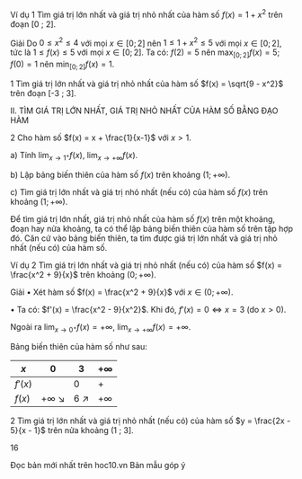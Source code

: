 Ví dụ 1 Tìm giá trị lớn nhất và giá trị nhỏ nhất của hàm số $f(x) = 1 + x^2$ trên đoạn [0 ; 2].

Giải
Do $0 \leq x^2 \leq 4$ với mọi $x \in [0 ; 2]$ nên $1 \leq 1 + x^2 \leq 5$ với mọi $x \in [0 ; 2]$, tức là $1 \leq f(x) \leq 5$ với mọi $x \in [0 ; 2]$. Ta có: $f(2) = 5$ nên $\max_{[0;2]} f(x) = 5$; $f(0) = 1$ nên $\min_{[0;2]} f(x) = 1$.

1 Tìm giá trị lớn nhất và giá trị nhỏ nhất của hàm số $f(x) = \sqrt{9 - x^2}$ trên đoạn [-3 ; 3].

II. TÌM GIÁ TRỊ LỚN NHẤT, GIÁ TRỊ NHỎ NHẤT CỦA HÀM SỐ BẰNG ĐẠO HÀM

2 Cho hàm số $f(x) = x + \frac{1}{x-1}$ với $x > 1$.

a) Tính $\lim_{x \to 1^+} f(x)$, $\lim_{x \to +\infty} f(x)$.

b) Lập bảng biến thiên của hàm số $f(x)$ trên khoảng $(1 ; +\infty)$.

c) Tìm giá trị lớn nhất và giá trị nhỏ nhất (nếu có) của hàm số $f(x)$ trên khoảng $(1 ; +\infty)$.

Để tìm giá trị lớn nhất, giá trị nhỏ nhất của hàm số $f(x)$ trên một khoảng, đoạn hay nửa khoảng, ta có thể lập bảng biến thiên của hàm số trên tập hợp đó. Căn cứ vào bảng biến thiên, ta tìm được giá trị lớn nhất và giá trị nhỏ nhất (nếu có) của hàm số.

Ví dụ 2 Tìm giá trị lớn nhất và giá trị nhỏ nhất (nếu có) của hàm số $f(x) = \frac{x^2 + 9}{x}$ trên khoảng $(0 ; +\infty)$.

Giải
• Xét hàm số $f(x) = \frac{x^2 + 9}{x}$ với $x \in (0 ; +\infty)$.

• Ta có: $f'(x) = \frac{x^2 - 9}{x^2}$. Khi đó, $f'(x) = 0 \Leftrightarrow x = 3$ (do $x > 0$).

Ngoài ra $\lim_{x \to 0^+} f(x) = +\infty$, $\lim_{x \to +\infty} f(x) = +\infty$.

Bảng biến thiên của hàm số như sau:

| $x$     | 0             | 3     | $+\infty$ |
|---------|---------------|-------|-----------|
| $f'(x)$ |               | 0     | +         |
| $f(x)$  | $+\infty$ ↘   | 6 ↗   | $+\infty$ |

2 Tìm giá trị lớn nhất và giá trị nhỏ nhất (nếu có) của hàm số $y = \frac{2x - 5}{x - 1}$ trên nửa khoảng (1 ; 3].

16

Đọc bản mới nhất trên hoc10.vn                                                Bản mẫu góp ý